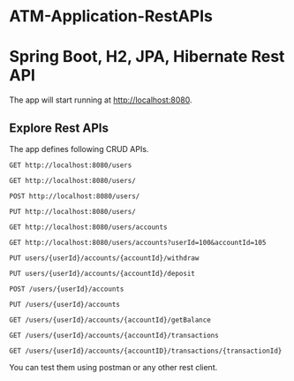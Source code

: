 # ATM-Application-RestAPIs

# Spring Boot, H2, JPA, Hibernate Rest API 

The app will start running at <http://localhost:8080>.

## Explore Rest APIs

The app defines following CRUD APIs.

    GET http://localhost:8080/users
    
    GET http://localhost:8080/users/
    
    POST http://localhost:8080/users/
    
    PUT http://localhost:8080/users/
    
    GET http://localhost:8080/users/accounts
    
    GET http://localhost:8080/users/accounts?userId=100&accountId=105 

    PUT users/{userId}/accounts/{accountId}/withdraw
    
    PUT users/{userId}/accounts/{accountId}/deposit
    
    POST /users/{userId}/accounts
    
    PUT /users/{userId}/accounts
    
    GET /users/{userId}/accounts/{accountId}/getBalance
    
    GET /users/{userId}/accounts/{accountId}/transactions
    
    GET /users/{userId}/accounts/{accountID}/transactions/{transactionId}
You can test them using postman or any other rest client.

